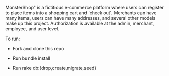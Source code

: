 MonsterShop" is a fictitious e-commerce platform where users can register to place items into a shopping cart and 'check out'. Merchants can have many items, users can have many addresses, and several other models make up this project. Authorization is available at the admin, merchant, employee, and user level.

To run:

* Fork and clone this repo

* Run bundle install

* Run rake db:{drop,create,migrate,seed}

